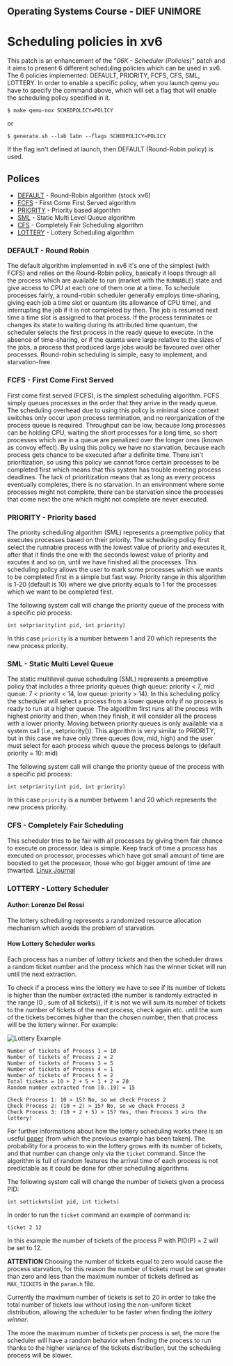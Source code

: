 ## Operating Systems Course - DIEF UNIMORE ##

# Scheduling policies in xv6

This patch is an enhancement of the "*06K - Scheduler (Policies)*" patch and it aims to present 6 different scheduling policies which can be used in xv6.
The 6 policies implemented: DEFAULT, PRIORITY, FCFS, CFS, SML, LOTTERY. 
In order to enable a specific policy, when you launch qemu you have to specify the command above, which will set a flag that will enable the scheduling policy specified in it.

```
$ make qemu-nox SCHEDPOLICY=POLICY
```

or

```
$ generate.sh --lab labn --flags SCHEDPOLICY=POLICY
```

If the flag isn't defined at launch, then DEFAULT (Round-Robin policy) is used.

## Polices

* [DEFAULT](#default) - Round-Robin algorithm (stock xv6)
* [FCFS](#fcfs) - First Come First Served algorithm
* [PRIORITY](#priority) - Priority based algorithm
* [SML](#sml) - Static Multi Level Queue algorithm
* [CFS](#cfs) - Completely Fair Scheduling algorithm 
* [LOTTERY](#lottery) - Lottery Scheduling algorithm

### DEFAULT - Round Robin

The default algorithm implemented in xv6 it's one of the simplest (with FCFS) and relies on the Round-Robin policy, basically it loops through all the process which are available to run (market with the ```RUNNABLE```) state and give access to CPU at each one of them one at a time.
To schedule processes fairly, a round-robin scheduler generally employs time-sharing, giving each job a time slot or quantum (its allowance of CPU time), and interrupting the job if it is not completed by then. 
The job is resumed next time a time slot is assigned to that process. 
If the process terminates or changes its state to waiting during its attributed time quantum, the scheduler selects the first process in the ready queue to execute. 
In the absence of time-sharing, or if the quanta were large relative to the sizes of the jobs, a process that produced large jobs would be favoured over other processes.
Round-robin scheduling is simple, easy to implement, and starvation-free.

### FCFS - First Come First Served

First come first served (FCFS), is the simplest scheduling algorithm. FCFS simply queues processes in the order that they arrive in the ready queue. 
The scheduling overhead due to using this policy is minimal since context switches only occur upon process termination, and no reorganization of the process queue is required.
Throughput can be low, because long processes can be holding CPU, waiting the short processes for a long time, so short processes which are in a queue are penalized over the longer ones (known as convoy effect).
By using this policy we have no starvation, because each process gets chance to be executed after a definite time.
There isn't prioritization, so using this policy we cannot force certain processes to be completed first which means that this system has trouble meeting process deadlines. The lack of prioritization means that as long as every process eventually completes, there is no starvation. 
In an environment where some processes might not complete, there can be starvation since the processes that come next the one which might not complete are never executed.

### PRIORITY - Priority based

The priority scheduling algorithm (SML) represents a preemptive policy that executes processes based on their priority. The scheduling policy first select the runnable process with the lowest value of priority and executes it, after that it finds the one with the seconds lowest value of priority and excutes it and so on, until we have finished all the processes. This scheduling policy allows the user to mark some processes which we wants to be completed first in a simple but fast way.
Priority range in this algorithm is 1-20 (default is 10) where we give priority equals to 1 for the processes which we want to be completed first.

The following system call will change the priority queue of the process with a specific pid process:

```
int setpriority(int pid, int priority)
```

In this case ```priority``` is a number between 1 and 20 which represents the new process priority.

### SML - Static Multi Level Queue

The static multilevel queue scheduling (SML) represents a preemptive policy that includes a three priority queues (high queue: priority < 7, mid queue: 7 < priority < 14, low queue: priority > 14).
In this scheduling policy the scheduler will select a process from a lower queue only if no process is ready to run at a higher queue.
The algorithm first runs all the process with highest priority and then, when they finish, it will consider all the process with a lower priority.
Moving between priority queues is only available via a system call (i.e., setpriority()).
This algorithm is very similar to PRIORITY, but in this case we have only three queues (low, mid, high) and the user must select for each process which queue the process belongs to (default priority = 10: mid)

The following system call will change the priority queue of the process with a specific pid process:

```
int setpriority(int pid, int priority)
```

In this case ```priority``` is a number between 1 and 20 which represents the new process priority.

### CFS - Completely Fair Scheduling

This scheduler tries to be fair with all processes by giving them fair chance to execute on processor. Idea is simple. Keep track of time a process has executed on processor, processes which have got small amount of time are boosted to get the processor, those who got bigger amount of time are thwarted. [Linux Journal]( https://www.linuxjournal.com/node/10267 )

### LOTTERY - Lottery Scheduler

#### Author: Lorenzo Del Rossi

The lottery scheduling represents a randomized resource allocation mechanism which avoids the problem of starvation.

#### How Lottery Scheduler works

Each process has a number of *lottery tickets* and then the scheduler draws a random ticket number and the process which has the winner ticket will run until the next extraction.

To check if a process wins the lottery we have to see if its number of tickets is higher than the number extracted (the number is randomly extracted in the range [0 , sum of all tickets)), if it is not we will sum its number of tickets to the number of tickets of the next process, check again etc. until the sum of the tickets becomes higher than the chosen number, then that process will be the lottery winner. For example:

![Lottery Example](\images\lotteryexample.png)


 ```
Number of tickets of Process 1 = 10
Number of tickets of Process 2 = 2
Number of tickets of Process 3 = 5
Number of tickets of Process 4 = 1
Number of tickets of Process 5 = 2
Total tickets = 10 + 2 + 5 + 1 + 2 = 20
Random number extracted from [0..19] = 15

Check Process 1: 10 > 15? No, so we check Process 2
Check Process 2: (10 + 2) > 15? No, so we check Process 3
Check Process 3: (10 + 2 + 5) > 15? Yes, then Process 3 wins the lottery!

 ```

For further informations about how the lottery scheduling works there is an useful [paper]( https://www.usenix.org/legacy/publications/library/proceedings/osdi/full_papers/waldspurger.pdf ) (from which the previous example has been taken).
The probability for a process to win the lottery grows with its number of tickets, and that number can change only via the ```ticket``` command.
Since the algorithm is full of random features the arrival time of each process is not predictable as it could be done for other scheduling algorithms.

The following system call will change the number of tickets given a process PID:

```
int settickets(int pid, int tickets)
```

In order to run the ```ticket``` command an example of command is:

```
ticket 2 12
```

In this example the number of tickets of the process P with PID(P) = 2 will be set to 12.

**ATTENTION** Choosing the number of tickets equal to zero would cause the process starvation, for this reason the number of tickets must be set greater than zero and less than the maximum number of tickets defined as ```MAX_TICKETS``` in the ```param.h``` file.

Currently the maximum number of tickets is set to 20 in order to take the total number of tickets low without losing the non-uniform ticket distribution, allowing the scheduler to be faster when finding the *lottery winner*.

The more the maximum number of tickets per process is set, the more the scheduler will have a random behavior when finding the process to run thanks to the higher variance of the tickets distribution, but the scheduling process will be slower.